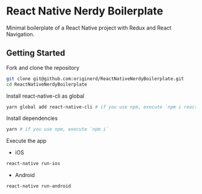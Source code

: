 # React Native Nerdy Boilerplate

Minimal boilerplate of a React Native project with Redux and React Navigation.

## Getting Started

Fork and clone the repository

```sh
git clone git@github.com:originerd/ReactNativeNerdyBoilerplate.git
cd ReactNativeNerdyBoilerplate
```

Install react-native-cli as global

```sh
yarn global add react-native-cli # if you use npm, execute `npm i react-native-cli -g`
```

Install dependencies

```sh
yarn # if you use npm, execute `npm i`
```

Execute the app

- iOS
```sh
react-native run-ios
```

- Android
```sh
react-native run-android
```
